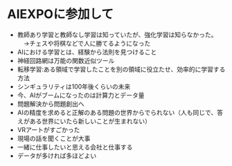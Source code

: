 # AIEXPOに参加して
- 教師あり学習と教師なし学習は知っていたが、強化学習は知らなかった。
　→チェスや将棋などで人に勝てるようになった
- AIにおける学習とは、経験から法則を見つけること
- 神経回路網は万能の関数近似ツール
- 転移学習:ある領域で学習したことを別の領域に役立たせ、効率的に学習する方法
- シンギュラリティは100年後くらいの未来
- 今、AIがブームになったのは計算力とデータ量
- 問題解決から問題創出へ
- AIの精度を求めると正解のある問題の世界からでられない（人も同じで、答えがある世界にいたら新しいことが生まれない）
- VRアートがすごかった
- 現場の話を聞くことが大事
- 一緒に仕事したいと思える会社と仕事する
- データが多ければ多ほどよい
